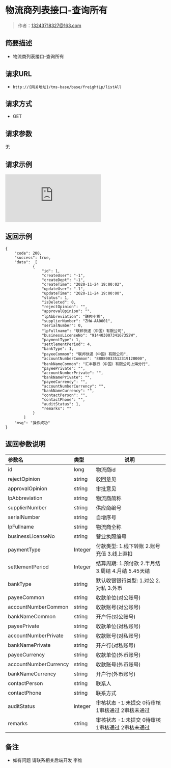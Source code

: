 # 物流商列表接口-查询所有

> 作者：13243718327@163.com

## 简要描述

- 物流商列表接口-查询所有

## 请求URL
- `http://{网关地址}/tms-base/base/freightLp/listAll`
  
## 请求方式
- GET 

## 请求参数
无
## 请求示例

![](http://showdoc.zehui.local/server/index.php?s=/api/attachment/visitFile/sign/e49fb0df2b9f012adcfe26cfe6859289&showdoc=.jpg)

## 返回示例 

``` 
{
    "code": 200,
    "success": true,
    "data":  [
            {
                "id": 1,
                "createUser": "-1",
                "createDept": "-1",
                "createTime": "2020-11-24 19:00:02",
                "updateUser": "-1",
                "updateTime": "2020-11-24 19:00:00",
                "status": 1,
                "isDeleted": 0,
                "rejectOpinion": "",
                "approvalOpinion": "",
                "lpAbbreviation": "联邦小货",
                "supplierNumber": "ZHW-AA0001",
                "serialNumber": 0,
                "lpFullname": "联邦快递（中国）有限公司",
                "businessLicenseNo": "91440300734167352W",
                "paymentType": 1,
                "settlementPeriod": 4,
                "bankType": 1,
                "payeeCommon": "联邦快递（中国）有限公司",
                "accountNumberCommon": "88880033512319120000",
                "bankNameCommon": "汇丰银行（中国）有限公司上海分行",
                "payeePrivate": "",
                "accountNumberPrivate": "",
                "bankNamePrivate": "",
                "payeeCurrency": "",
                "accountNumberCurrency": "",
                "bankNameCurrency": "",
                "contactPerson": "",
                "contactPhone": "",
                "auditStatus": 1,
                "remarks": ""
            }
        ]
    "msg": "操作成功"
}
```

## 返回参数说明 

|参数名|类型|说明|
|:-----  |:-----|-----                           |
|id |long   |物流商id  |
|rejectOpinion |string   |驳回意见  |
|approvalOpinion |string   |审批意见  |
|lpAbbreviation |string   |物流商简称  |
|supplierNumber |string   |供应商编号  |
|serialNumber |string   |自增序号  |
|lpFullname |string   |物流商全称  |
|businessLicenseNo |string   |营业执照编号  |
|paymentType |Integer   |付款类型: 1.线下转账 2.账号充值 3.线上直扣  |
|settlementPeriod |Integer   |结算周期: 1.预付款 2.半月结 3.周结 4.月结 5.45天结  |
|bankType |string   |默认收银银行类型: 1.对公 2.对私 3.外币 |
|payeeCommon |string   |收款单位(对公账号)|
|accountNumberCommon |string   |收款账号(对公账号)|
|bankNameCommon |string   |开户行(对公账号)|
|payeePrivate |string   |收款单位(对私账号)|
|accountNumberPrivate |string   |收款账号(对私账号)|
|bankNamePrivate |string   |开户行(对私账号)|
|payeeCurrency |string   |收款单位(外币账号)|
|accountNumberCurrency |string   |收款账号(外币账号)|
|bankNameCurrency |string   |开户行(外币账号)|
|contactPerson |string   |联系人|
|contactPhone |string   |联系方式|
|auditStatus |integer   |审核状态 -1:未提交  0待审核 1审核通过 2审核未通过|
|remarks |string   |审核状态 -1:未提交  0待审核 1审核通过 2审核未通过|
## 备注 

- 如有问题 请联系相关后端开发 李维